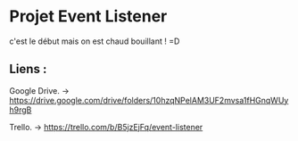 # Projet Event Listener

c'est le début mais on est chaud bouillant ! =D 

## Liens :

Google Drive. 
-> https://drive.google.com/drive/folders/10hzqNPelAM3UF2mvsa1fHGnqWUyh9rgB

Trello.
-> https://trello.com/b/B5jzEjFq/event-listener